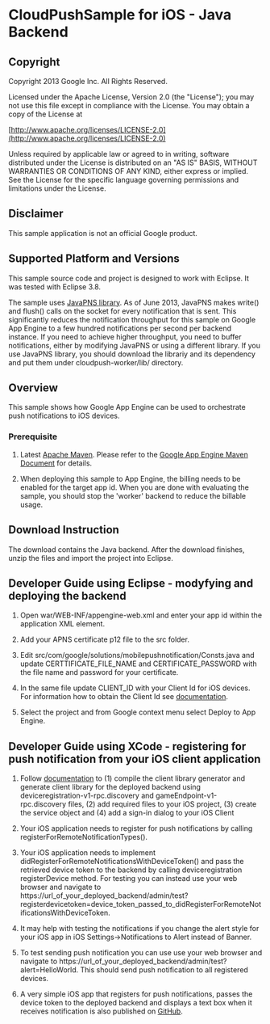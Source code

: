 # CloudPushSample for iOS - Java Backend

## Copyright
Copyright 2013 Google Inc. All Rights Reserved.

Licensed under the Apache License, Version 2.0 (the "License"); you may not use this file except in compliance with the License. You may obtain a copy of the License at

[http://www.apache.org/licenses/LICENSE-2.0](http://www.apache.org/licenses/LICENSE-2.0)

Unless required by applicable law or agreed to in writing, software distributed under the License is distributed on an "AS IS" BASIS, WITHOUT WARRANTIES OR CONDITIONS OF ANY KIND, either express or implied. See the License for the specific language governing permissions and limitations under the License.

## Disclaimer
This sample application is not an official Google product.

## Supported Platform and Versions
This sample source code and project is designed to work with Eclipse. It was tested with Eclipse 3.8.


The sample uses [JavaPNS library](https://code.google.com/p/javapns/). As of June 2013, JavaPNS makes write() and flush() calls on the socket for every notification that is sent. This significantly reduces the notification throughput for this sample on Google App Engine to a few hundred notifications per second per backend instance. If you need to achieve higher throughput, you need to buffer notifications, either by modifying JavaPNS or using a different library. If you use JavaPNS library, you should download the librariy and its dependency and put them under cloudpush-worker/lib/ directory.

## Overview
This sample shows how Google App Engine can be used to orchestrate push notifications to iOS devices.

### Prerequisite
1. Latest [Apache Maven](http://maven.apache.org/download.cgi). Please refer to the [Google App Engine Maven Document](https://cloud.google.com/appengine/docs/java/tools/maven) for details.

2. When deploying this sample to App Engine, the billing needs to be enabled for the target app id. When you are done with evaluating the sample,
you should stop the 'worker' backend to reduce the billable usage.

## Download Instruction
The download contains the Java backend. After the download finishes, unzip the files and import the project into Eclipse.

## Developer Guide using Eclipse - modyfying and deploying the backend
1. Open war/WEB-INF/appengine-web.xml and enter your app id within the application XML element.

2. Add your APNS certificate p12 file to the src folder.

3. Edit src/com/google/solutions/mobilepushnotification/Consts.java and update CERTTIFICATE_FILE_NAME and CERTIFICATE_PASSWORD with the file name and password for your certificate.

4. In the same file update CLIENT_ID with your Client Id for iOS devices. For information how to obtain the Client Id see [documentation](https://developers.google.com/console/help/#installed_applications).

5. Select the project and from Google context menu select Deploy to App Engine.

## Developer Guide using XCode - registering for push notification from your iOS client application
1. Follow [documentation](https://developers.google.com/appengine/docs/java/endpoints/consume_ios) to (1) compile the client library generator and generate client library for the deployed backend using deviceregistration-v1-rpc.discovery and gameEndpoint-v1-rpc.discovery files, (2) add required files to your iOS project, (3) create the service object and (4) add a sign-in dialog to your iOS Client

2. Your iOS application needs to register for push notifications by calling registerForRemoteNotificationTypes().

3. Your iOS application needs to implement didRegisterForRemoteNotificationsWithDeviceToken() and pass the retrieved device token to the backend by calling deviceregistration registerDevice method. For testing you can instead use your web browser and navigate to https://url_of_your_deployed_backend/admin/test?registerdevicetoken=device_token_passed_to_didRegisterForRemoteNotificationsWithDeviceToken.

4. It may help with testing the notifications if you change the alert style for your iOS app in iOS Settings->Notifications to Alert instead of Banner.

5. To test sending push notification you can use use your web browser and navigate to https://url_of_your_deployed_backend/admin/test?alert=HelloWorld. This should send push notification to all registered devices.

6. A very simple iOS app that registers for push notifications, passes the device token to the deployed backend and displays a text box when it receives notification is also published on [GitHub](https://github.com/GoogleCloudPlatform/solutions-ios-push-notification-sample-ios-client).





